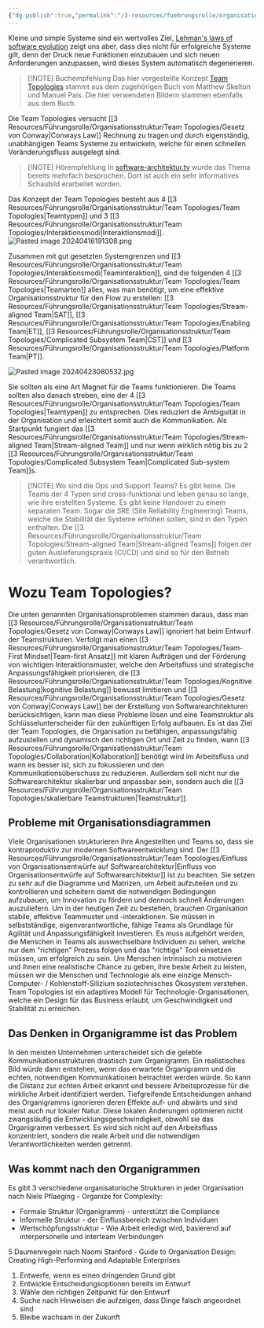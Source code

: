```yaml
---
{"dg-publish":true,"permalink":"/3-resources/fuehrungsrolle/organisationsstruktur/team-topologies/team-topologies/","pinned":true,"created":"2024-11-11T08:59:46.540+01:00","updated":"2024-05-19T15:24:44.578+02:00"}
---
```



Kleine und simple Systeme sind ein wertvolles Ziel, [Lehman's laws of software evolution](https://en.wikipedia.org/wiki/Lehman%27s_laws_of_software_evolution)  zeigt uns aber, dass dies nicht für erfolgreiche Systeme gilt, denn der Druck neue Funktionen einzubauen und sich neuen Anforderungen anzupassen, wird dieses System automatisch degenerieren.

> [!NOTE] Buchempfehlung
> Das hier vorgestellte Konzept [Team Topologies](https://teamtopologies.com) stammt aus dem zugehörigen Buch von Matthew Skelton und Manuel Pais. Die hier verwendeten Bildern stammen ebenfalls aus dem Buch.

Die Team Topologies versucht [[3 Resources/Führungsrolle/Organisationsstruktur/Team Topologies/Gesetz von Conway\|Conways Law]] Rechnung zu tragen und durch eigenständig, unabhängigen Teams Systeme zu entwickeln, welche für einen schnellen Veränderungsfluss ausgelegt sind.

> [!NOTE] Hörempfehlung
> In [software-architektur.tv](https://software-architektur.tv/2024/04/18/folge213.html) wurde das Thema bereits mehrfach besprochen. Dort ist auch ein sehr informatives Schaubild erarbeitet worden. 

Das Konzept der Team Topologies besteht aus 4 [[3 Resources/Führungsrolle/Organisationsstruktur/Team Topologies/Team Topologies\|Teamtypen]] und 3 [[3 Resources/Führungsrolle/Organisationsstruktur/Team Topologies/Interaktionsmodi\|Interaktionsmodi]].
![Pasted image 20240416191308.png](/img/user/4%20Archive/Assets/Pasted%20image%2020240416191308.png)

Zusammen mit gut gesetzten Systemgrenzen und [[3 Resources/Führungsrolle/Organisationsstruktur/Team Topologies/Interaktionsmodi\|Teaminteraktion]], sind die folgenden 4 [[3 Resources/Führungsrolle/Organisationsstruktur/Team Topologies/Team Topologies\|Teamarten]] alles, was man benötigt, um eine effektive Organisationsstruktur für den Flow zu erstellen: [[3 Resources/Führungsrolle/Organisationsstruktur/Team Topologies/Stream-aligned Team\|SAT]], [[3 Resources/Führungsrolle/Organisationsstruktur/Team Topologies/Enabling Team\|ET]], [[3 Resources/Führungsrolle/Organisationsstruktur/Team Topologies/Complicated Subsystem Team\|CST]] und [[3 Resources/Führungsrolle/Organisationsstruktur/Team Topologies/Platform Team\|PT]].

![Pasted image 20240423080532.jpg](/img/user/4%20Archive/Assets/Pasted%20image%2020240423080532.jpg)

Sie sollten als eine Art Magnet für die Teams funktionieren. Die Teams sollten also danach streben, eine der 4 [[3 Resources/Führungsrolle/Organisationsstruktur/Team Topologies/Team Topologies\|Teamtypen]] zu entsprechen. Dies reduziert die Ambiguität in der Organisation und erleichtert somit auch die Kommunikation. Als Startpunkt fungiert das [[3 Resources/Führungsrolle/Organisationsstruktur/Team Topologies/Stream-aligned Team\|Stream-aligned Team]] und nur wenn wirklich nötig bis zu 2 [[3 Resources/Führungsrolle/Organisationsstruktur/Team Topologies/Complicated Subsystem Team\|Complicated Sub-system Team]]s.

> [!NOTE] Wo sind die Ops und Support Teams?
> Es gibt keine. Die Teams der 4 Typen sind cross-funktional und leben genau so lange, wie ihre erstellten Systeme. Es gibt keine Handover zu einem separaten Team. Sogar die SRE (Site Reliability Engineering) Teams, welche die Stabilität der Systeme erhöhen sollen, sind in den Typen enthalten. Die [[3 Resources/Führungsrolle/Organisationsstruktur/Team Topologies/Stream-aligned Team\|Stream-aligned Teams]] folgen der guten Auslieferungspraxis (CI/CD) und sind so für den Betrieb verantwortlich.

# Wozu Team Topologies?

Die unten genannten Organisationsproblemen stammen daraus, dass man [[3 Resources/Führungsrolle/Organisationsstruktur/Team Topologies/Gesetz von Conway\|Conways Law]] ignoriert hat beim Entwurf der Teamstrukturen. Verfolgt man einen [[3 Resources/Führungsrolle/Organisationsstruktur/Team Topologies/Team-First Mindset\|Team-first Ansatz]] mit klaren Aufträgen und der Förderung von wichtigen Interaktionsmuster, welche den Arbeitsfluss und strategische Anpassungsfähigkeit priorisieren, die [[3 Resources/Führungsrolle/Organisationsstruktur/Team Topologies/Kognitive Belastung\|kognitive Belastung]] bewusst limitieren und [[3 Resources/Führungsrolle/Organisationsstruktur/Team Topologies/Gesetz von Conway\|Conways Law]] bei der Erstellung von Softwarearchitekturen berücksichtigen, kann man diese Probleme lösen und eine Teamstruktur als Schlüsselunterscheider für den zukünftigen Erfolg aufbauen.
Es ist das Ziel der Team Topologies, die Organisation zu befähigen, anpassungsfähig aufzustellen und dynamisch den richtigen Ort und Zeit zu finden, wann [[3 Resources/Führungsrolle/Organisationsstruktur/Team Topologies/Collaboration\|Kollaboration]] benötigt wird im Arbeitsfluss und wann es besser ist, sich zu fokussieren und den Kommunikationsüberschuss zu reduzieren. Außerdem soll nicht nur die Softwarearchitektur skalierbar und anpassbar sein, sondern auch die [[3 Resources/Führungsrolle/Organisationsstruktur/Team Topologies/skalierbare Teamstrukturen\|Teamstruktur]].

## Probleme mit Organisationsdiagrammen

Viele Organisationen strukturieren ihre Angestellten und Teams so, dass sie kontraproduktiv zur modernen Softwareentwicklung sind. Der [[3 Resources/Führungsrolle/Organisationsstruktur/Team Topologies/Einfluss von Organisationsentwürfe auf Softwarearchitektur\|Einfluss von Organisationsentwürfe auf Softwarearchitektur]] ist zu beachten. Sie setzen zu sehr auf die Diagramme und Matrizen, um Arbeit aufzuteilen und zu kontrollieren und scheitern damit die notwendigen Bedingungen aufzubauen, um Innovation zu fördern und dennoch schnell Änderungen auszuliefern.
Um in der heutigen Zeit zu bestehen, brauchen Organisation stabile, effektive Teammuster und -interaktionen. Sie müssen in selbstständige, eigenverantwortliche, fähige Teams als Grundlage für Agilität und Anpassungsfähigkeit investieren.
Es muss aufgehört werden, die Menschen in Teams als auswechselbare Individuen zu sehen, welche nur dem "richtigen" Prozess folgen und das "richtige" Tool einsetzen müssen, um erfolgreich zu sein. Um Menschen intrinsisch zu motivieren und ihnen eine realistische Chance zu geben, ihre beste Arbeit zu leisten, müssen wir die Menschen und Technologie als eine einzige Mensch-Computer- / Kohlenstoff-Silizium soziotechnisches Ökosystem verstehen.
Team Topologies ist ein adaptives Modell für Technologie-Organisationen, welche ein Design für das Business erlaubt, um Geschwindigkeit und Stabilität zu erreichen.

## Das Denken in Organigramme ist das Problem

In den meisten Unternehmen unterscheidet sich die gelebte Kommunikationsstrukturen drastisch zum Organigramm. Ein realistisches Bild würde dann entstehen, wenn das erwartete Organigramm und die echten, notwendigen Kommunikationen betrachtet werden würde. So kann die Distanz zur echten Arbeit erkannt und bessere Arbeitsprozesse für die wirkliche Arbeit identifiziert werden. Tiefgreifende Entscheidungen anhand des Organigramms ignorieren deren Effekte auf- und abwärts und sind meist auch nur lokaler Natur. Diese lokalen Änderungen optimieren nicht zwangsläufig die Entwicklungsgeschwindigkeit, obwohl sie das Organigramm verbessert. Es wird sich nicht auf den Arbeitsfluss konzentriert, sondern die reale Arbeit und die notwendigen Verantwortlichkeiten werden getrennt.

## Was kommt nach den Organigrammen

Es gibt 3 verschiedene organisatorische Strukturen in jeder Organisation nach Niels Pflaeging - Organize for Complexity:
- Formale Struktur (Organigramm) - unterstützt die Compliance
- Informelle Struktur - der Einflussbereich zwischen Individuen
- Wertschöpfungsstruktur - Wie Arbeit erledigt wird, basierend auf interpersonelle und interteam Verbindungen


5 Daumenregeln nach Naomi Stanford - Guide to Organisation Design: Creating High-Performing and Adaptable Enterprises
1. Entwerfe, wenn es einen dringenden Grund gibt
2. Entwickle Entscheidungsoptionen bereits im Entwurf
3. Wähle den richtigen Zeitpunkt für den Entwurf
4. Suche nach Hinweisen die aufzeigen, dass Dinge falsch angeordnet sind
5. Bleibe wachsam in der Zukunft
